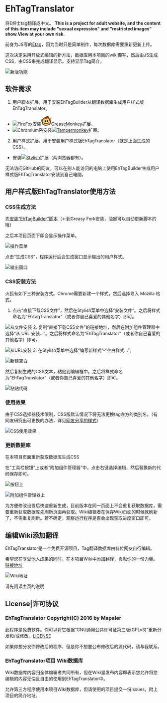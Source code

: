 # EhTagTranslator
将E绅士tag翻译成中文。
**This is a project for adult website, and the content of this item may include "sexual expression" and "restricted images" show.View at your own risk.**

前身为JS写的[Etag](https://greasyfork.org/scripts/17966)，因为当时只是简单制作，每次数据库需要重新更新上传。

这次决定采用开放式编辑的新方法，数据库用本项目的wiki攥写，然后由JS生成CSS，由CSS来完成翻译显示。支持显示Tag简介。

![新版功能](http://ww4.sinaimg.cn/large/6c84b2d6gw1f48jt1uj2hj20xw0f4acx.jpg)

## 软件需求
1. 用户脚本扩展，用于安装EhTagBuilder从翻译数据库生成用户样式版EhTagTranslator。
 * [![](https://www.mozilla.org/media/img/firefox/favicon.dc6635050bf5.ico)FireFox](http://www.firefox.com)安装[![](https://github.com/greasemonkey/greasemonkey/raw/master/skin/icon32.png)GreaseMonkey](http://www.greasespot.net/)扩展。
 * ![](http://www.chromium.org/_/rsrc/1438879449147/config/customLogo.gif)Chromium系安装[![](https://addons.cdn.mozilla.net/user-media/addon_icons/683/683490-64.png?modified=1463757971)Tampermonkey](https://chrome.google.com/webstore/detail/tampermonkey/dhdgffkkebhmkfjojejmpbldmpobfkfo?hl=zh-CN)扩展。
2. 用户样式扩展，用于安装用户样式版EhTagTranslator（就是上面生成的CSS）。
 * 安装[![](https://addons.cdn.mozilla.net/user-media/addon_icons/2/2108-64.png?modified=1453837884)Stylish](https://userstyles.org/)扩展（两浏览器都有）。

无法访问GitHub的网友，可以在别人能访问的电脑上使用EhTagBuilder生成用户样式版EhTagTranslator安装到自己电脑。

## 用户样式版EhTagTranslator使用方法
### CSS生成方法
先[安装“EhTagBuilder”脚本](https://greasyfork.org/scripts/19619)（←到Greasy Fork安装，油猴可以自动更新脚本的哦）

之后本项目页面下即会显示操作菜单。

![操作菜单](http://ww1.sinaimg.cn/large/6c84b2d6gw1f48kh9gm0aj20mn0aaacv.jpg)

点击“生成CSS”，程序运行后会生成窗口显示输出的用户样式。

![输出窗口](http://ww4.sinaimg.cn/large/6c84b2d6gw1f3slcidjl1j20a20aijsn.jpg)

### CSS安装方法
火狐有如下三种安装方式。Chrome需要新建一个样式，然后选择导入 Mozilla 格式。

1. 点击“直接下载CSS文件”，然后在Stylish菜单中选择“安装文件”。之后将样式命名为“EhTagTranslator”（或者你自己喜爱的其他名字）即可。
  
  ![从文件安装](http://ww4.sinaimg.cn/large/6c84b2d6gw1f3sm9sinwlj20ow0bqq77.jpg)
2. 复制“直接下载CSS文件”的链接地址，然后在附加组件管理器中选择“从 URL 安装...”。之后将样式命名为“EhTagTranslator”（或者你自己喜爱的其他名字）即可。
  
  ![从URL安装](http://ww4.sinaimg.cn/large/6c84b2d6gw1f3sme5420dj20pb0f8tdz.jpg)
3. 在Stylish菜单中选择“编写新样式”-“空白样式...”。

  ![新建空白](http://ww2.sinaimg.cn/large/6c84b2d6gw1f3smf9bgt9j20tt0fbgr4.jpg)
  
  然后复制生成的CSS文本，粘贴到编辑框中。之后将样式命名为“EhTagTranslator”（或者你自己喜爱的其他名字）即可。
  
  ![粘贴代码](http://ww3.sinaimg.cn/large/6c84b2d6gw1f3sn1uyx5tj20io0dtq6z.jpg)


### 使用效果
由于CSS选择器技术限制，CSS版默认情况下将无法更换tag左方的类别名。（有网友研究出可更换的办法，详见[网友分享的样式](https://github.com/Mapaler/EhTagTranslator/issues/10)）

![CSS使用效果](http://ww3.sinaimg.cn/large/6c84b2d6gw1f3smnu3k49j20jo0c4422.jpg)

### 更新数据库
在本项目页面重新获取数据库生成CSS

在“工具栏按钮”上或者“附加组件管理器”中，点击右键选择编辑，然后替换新的代码保存即可。

![按钮上](http://ww1.sinaimg.cn/large/6c84b2d6gw1f3smv77s1hj207k078gmn.jpg)

![附加组件管理器上](http://ww2.sinaimg.cn/large/6c84b2d6gw1f3smvltaadj20dv05bwex.jpg)

为方便修改设置后快速重新生成，目前版本在同一页面上不会重复获取数据库，需要重新获取数据库先刷新页面再获取。Wiki编辑者在保存Wiki页面的时候就刷新了，不需重复刷新。若不确定，观察运行程序是否会出现获取进度窗口即可。

## 编辑Wiki添加翻译
EhTagTranslator是一个免费开源项目，Tag翻译数据库由各位网友自行编辑。

希望您在享受他人成果的同时，在本项目Wiki中添加翻译，贡献你的一份力量。[链接地址](https://github.com/Mapaler/EhTagTranslator/wiki)

![Wiki地址](http://ww1.sinaimg.cn/large/6c84b2d6gw1f3sontcz4ej20e005aq3g.jpg)

请先阅读主页的说明

## License|许可协议
### EhTagTranslator Copyright(C) 2016 by Mapaler

此程序是免费软件。你可以将它根据“GNU通用公共许可证第三版(GPLv3)”重新分发和/或修改。[LICENSE](https://github.com/Mapaler/EhTagTranslator/blob/master/LICENSE)

如果你想分发你修改后的程序，但是你不想要公布修改后的源代码，请与我联系。

### EhTagTranslator项目 Wiki数据库
Wiki数据库内容归全体编辑者共同所有，但在Wiki里发布内容即表示您允许将您编辑的内容无偿且自由的使用到EhTagTranslator中。

允许第三方程序使用本项目Wiki数据库，但请使用的项目提交一份Issues，附上项目的简介地址。
